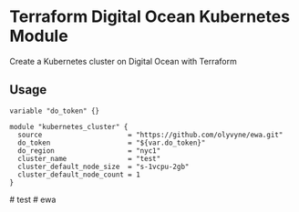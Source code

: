 # Terraform Digital Ocean Kubernetes Module

Create a Kubernetes cluster on Digital Ocean with Terraform

## Usage

```hcl
variable "do_token" {}

module "kubernetes_cluster" {
  source                     = "https://github.com/olyvyne/ewa.git"
  do_token                   = "${var.do_token}"
  do_region                  = "nyc1"
  cluster_name               = "test"
  cluster_default_node_size  = "s-1vcpu-2gb"
  cluster_default_node_count = 1
}
```

#   t e s t 
 
 
#   e w a  
 